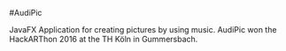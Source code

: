 #AudiPic

JavaFX Application for creating pictures by using music.
AudiPic won the HackARThon 2016 at the TH Köln in Gummersbach.